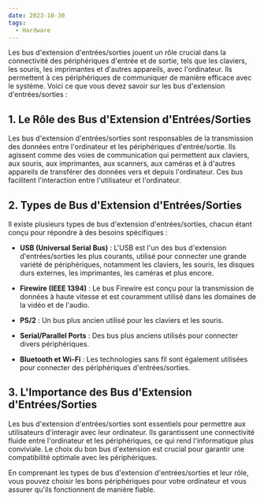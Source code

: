 ```yaml
---
date: 2023-10-30
tags:
  - Hardware
---
```


Les bus d'extension d'entrées/sorties jouent un rôle crucial dans la connectivité des périphériques d'entrée et de sortie, tels que les claviers, les souris, les imprimantes et d'autres appareils, avec l'ordinateur. Ils permettent à ces périphériques de communiquer de manière efficace avec le système. Voici ce que vous devez savoir sur les bus d'extension d'entrées/sorties :

## **1. Le Rôle des Bus d'Extension d'Entrées/Sorties**

Les bus d'extension d'entrées/sorties sont responsables de la transmission des données entre l'ordinateur et les périphériques d'entrée/sortie. Ils agissent comme des voies de communication qui permettent aux claviers, aux souris, aux imprimantes, aux scanners, aux caméras et à d'autres appareils de transférer des données vers et depuis l'ordinateur. Ces bus facilitent l'interaction entre l'utilisateur et l'ordinateur.

## **2. Types de Bus d'Extension d'Entrées/Sorties**

Il existe plusieurs types de bus d'extension d'entrées/sorties, chacun étant conçu pour répondre à des besoins spécifiques :

- **USB (Universal Serial Bus)** : L'USB est l'un des bus d'extension d'entrées/sorties les plus courants, utilisé pour connecter une grande variété de périphériques, notamment les claviers, les souris, les disques durs externes, les imprimantes, les caméras et plus encore.

- **Firewire (IEEE 1394)** : Le bus Firewire est conçu pour la transmission de données à haute vitesse et est couramment utilisé dans les domaines de la vidéo et de l'audio.

- **PS/2** : Un bus plus ancien utilisé pour les claviers et les souris.

- **Serial/Parallel Ports** : Des bus plus anciens utilisés pour connecter divers périphériques.

- **Bluetooth et Wi-Fi** : Les technologies sans fil sont également utilisées pour connecter des périphériques d'entrées/sorties.

## **3. L'Importance des Bus d'Extension d'Entrées/Sorties**

Les bus d'extension d'entrées/sorties sont essentiels pour permettre aux utilisateurs d'interagir avec leur ordinateur. Ils garantissent une connectivité fluide entre l'ordinateur et les périphériques, ce qui rend l'informatique plus conviviale. Le choix du bon bus d'extension est crucial pour garantir une compatibilité optimale avec les périphériques.

En comprenant les types de bus d'extension d'entrées/sorties et leur rôle, vous pouvez choisir les bons périphériques pour votre ordinateur et vous assurer qu'ils fonctionnent de manière fiable.

